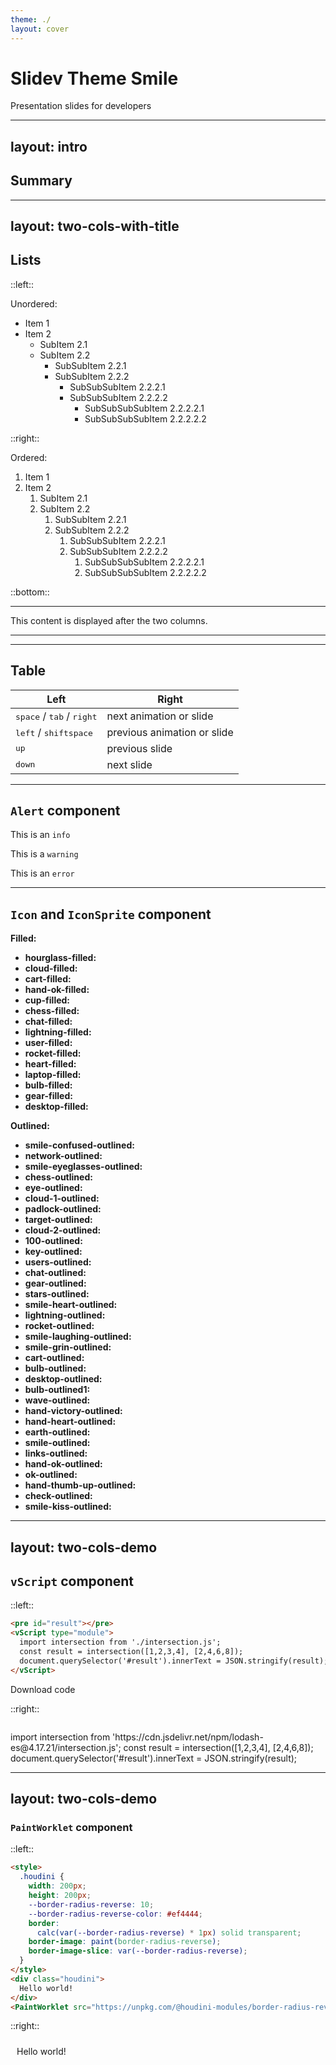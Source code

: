 ```yaml
---
theme: ./
layout: cover
---
```


# Slidev Theme Smile

Presentation slides for developers

---
layout: intro
---

## Summary

<toc minDepth="2"/>

---
layout: two-cols-with-title
---

## Lists

::left::

Unordered:

* Item 1
* Item 2
  * SubItem 2.1
  * SubItem 2.2
    * SubSubItem 2.2.1
    * SubSubItem 2.2.2
      * SubSubSubItem 2.2.2.1
      * SubSubSubItem 2.2.2.2
        * SubSubSubSubItem 2.2.2.2.1
        * SubSubSubSubItem 2.2.2.2.2

::right::

Ordered: 

1. Item 1
2. Item 2
   1. SubItem 2.1
   2. SubItem 2.2
      1. SubSubItem 2.2.1
      2. SubSubItem 2.2.2
         1. SubSubSubItem 2.2.2.1
         2. SubSubSubItem 2.2.2.2
            1. SubSubSubSubItem 2.2.2.2.1
            2. SubSubSubSubItem 2.2.2.2.2

::bottom::

<hr/>
<p class="text-center">This content is displayed after the two columns.</p>
<hr/>

---

## Table

| Left | Right |
| --- | --- |
| <kbd>space</kbd> / <kbd>tab</kbd> / <kbd>right</kbd> | next animation or slide |
| <kbd>left</kbd>  / <kbd>shift</kbd><kbd>space</kbd> | previous animation or slide |
| <kbd>up</kbd> | previous slide |
| <kbd>down</kbd> | next slide |

---

## `Alert` component

<alert>

This is an `info`

</alert>

<alert type="warning">

This is a `warning`

</alert>

<alert type="error">

This is an `error`

</alert>

---

## `Icon` and `IconSprite` component

<style>
.slidev-layout p:first-child {
  margin-top: 0;
}

.slidev-layout li {
  line-height: 1em;
}

.slidev-layout li svg {
  font-size: 1.7em;
}
</style>

<icon-sprite/>

<div class="columns-3">

**Filled:**

* **hourglass-filled:** <icon icon="hourglass-filled" />
* **cloud-filled:** <icon icon="cloud-filled" />
* **cart-filled:** <icon icon="cart-filled" />
* **hand-ok-filled:** <icon icon="hand-ok-filled" />
* **cup-filled:** <icon icon="cup-filled" />
* **chess-filled:** <icon icon="chess-filled" />
* **chat-filled:** <icon icon="chat-filled" />
* **lightning-filled:** <icon icon="lightning-filled" />
* **user-filled:** <icon icon="user-filled" />
* **rocket-filled:** <icon icon="rocket-filled" />
* **heart-filled:** <icon icon="heart-filled" />
* **laptop-filled:** <icon icon="laptop-filled" />
* **bulb-filled:** <icon icon="bulb-filled" />
* **gear-filled:** <icon icon="gear-filled" />
* **desktop-filled:** <icon icon="desktop-filled" />

<p class="!mt-4em"><strong>Outlined:</strong></p>

* **smile-confused-outlined:** <icon icon="smile-confused-outlined" />
* **network-outlined:** <icon icon="network-outlined" />
* **smile-eyeglasses-outlined:** <icon icon="smile-eyeglasses-outlined" />
* **chess-outlined:** <icon icon="chess-outlined" />
* **eye-outlined:** <icon icon="eye-outlined" />
* **cloud-1-outlined:** <icon icon="cloud-1-outlined" />
* **padlock-outlined:** <icon icon="padlock-outlined" />
* **target-outlined:** <icon icon="target-outlined" />
* **cloud-2-outlined:** <icon icon="cloud-2-outlined" />
* **100-outlined:** <icon icon="100-outlined" />
* **key-outlined:** <icon icon="key-outlined" />
* **users-outlined:** <icon icon="users-outlined" />
* **chat-outlined:** <icon icon="chat-outlined" />
* **gear-outlined:** <icon icon="gear-outlined" />
* **stars-outlined:** <icon icon="stars-outlined" />
* **smile-heart-outlined:** <icon icon="smile-heart-outlined" />
* **lightning-outlined:** <icon icon="lightning-outlined" />
* **rocket-outlined:** <icon icon="rocket-outlined" />
* **smile-laughing-outlined:** <icon icon="smile-laughing-outlined" />
* **smile-grin-outlined:** <icon icon="smile-grin-outlined" />
* **cart-outlined:** <icon icon="cart-outlined" />
* **bulb-outlined:** <icon icon="bulb-outlined" />
* **desktop-outlined:** <icon icon="desktop-outlined" />
* **bulb-outlined1:** <icon icon="bulb-outlined1" />
* **wave-outlined:** <icon icon="wave-outlined" />
* **hand-victory-outlined:** <icon icon="hand-victory-outlined" />
* **hand-heart-outlined:** <icon icon="hand-heart-outlined" />
* **earth-outlined:** <icon icon="earth-outlined" />
* **smile-outlined:** <icon icon="smile-outlined" />
* **links-outlined:** <icon icon="links-outlined" />
* **hand-ok-outlined:** <icon icon="hand-ok-outlined" />
* **ok-outlined:** <icon icon="ok-outlined" />
* **hand-thumb-up-outlined:** <icon icon="hand-thumb-up-outlined" />
* **check-outlined:** <icon icon="check-outlined" />
* **smile-kiss-outlined:** <icon icon="smile-kiss-outlined" />

</div>

---
layout: two-cols-demo
---

## `vScript` component

::left::

```html
<pre id="result"></pre>
<vScript type="module">
  import intersection from './intersection.js';
  const result = intersection([1,2,3,4], [2,4,6,8]);
  document.querySelector('#result').innerText = JSON.stringify(result);
</vScript>
```

<DownloadButton filename="demo.html">Download code</DownloadButton>

::right::

<pre id="result"></pre>
<vScript type="module">
  import intersection from 'https://cdn.jsdelivr.net/npm/lodash-es@4.17.21/intersection.js';
  const result = intersection([1,2,3,4], [2,4,6,8]);
  document.querySelector('#result').innerText = JSON.stringify(result);
</vScript>

---
layout: two-cols-demo
---

### `PaintWorklet` component

::left::

```html
<style>
  .houdini {
    width: 200px;
    height: 200px;
    --border-radius-reverse: 10;
    --border-radius-reverse-color: #ef4444;
    border:
      calc(var(--border-radius-reverse) * 1px) solid transparent;
    border-image: paint(border-radius-reverse);
    border-image-slice: var(--border-radius-reverse);
  }
</style>
<div class="houdini">
  Hello world!
</div>
<PaintWorklet src="https://unpkg.com/@houdini-modules/border-radius-reverse@0.0.1/border-radius-reverse.js"></PaintWorklet>
```

::right::

<style>
  .houdini {
    width: 200px;
    height: 200px;
    --border-radius-reverse: 10;
    --border-radius-reverse-color: #ef4444;
    border: calc(var(--border-radius-reverse) * 1px) solid transparent;
    border-image: paint(border-radius-reverse);
    border-image-slice: var(--border-radius-reverse);
  }
</style>
<div class="houdini">
  Hello world!
</div>
<PaintWorklet src="https://unpkg.com/@houdini-modules/border-radius-reverse@0.0.1/border-radius-reverse.js"></PaintWorklet>
